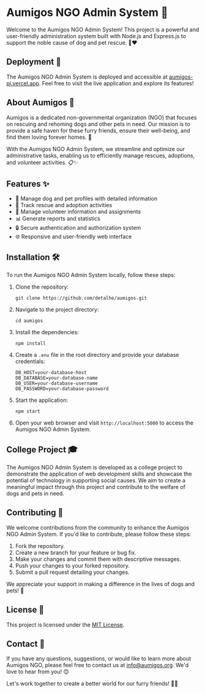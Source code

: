 # Aumigos NGO Admin System 🐾

Welcome to the Aumigos NGO Admin System! This project is a powerful and user-friendly administration system built with Node.js and Express.js to support the noble cause of dog and pet rescue. 🐶❤️

## Deployment 🚀

The Aumigos NGO Admin System is deployed and accessible at [aumigos-pi.vercel.app](https://aumigos-pi.vercel.app). Feel free to visit the live application and explore its features!

## About Aumigos 🌟

Aumigos is a dedicated non-governmental organization (NGO) that focuses on rescuing and rehoming dogs and other pets in need. Our mission is to provide a safe haven for these furry friends, ensure their well-being, and find them loving forever homes. 🏡

With the Aumigos NGO Admin System, we streamline and optimize our administrative tasks, enabling us to efficiently manage rescues, adoptions, and volunteer activities. 📋✨

## Features ✨

- 🐶 Manage dog and pet profiles with detailed information
- 📅 Track rescue and adoption activities
- 👥 Manage volunteer information and assignments
- 📊 Generate reports and statistics
- 🔒 Secure authentication and authorization system
- 🌐 Responsive and user-friendly web interface

## Installation 🛠️

To run the Aumigos NGO Admin System locally, follow these steps:

1. Clone the repository:
   ```
   git clone https://github.com/detalhe/aumigos.git
   ```

2. Navigate to the project directory:
   ```
   cd aumigos
   ```

3. Install the dependencies:
   ```
   npm install
   ```

4. Create a `.env` file in the root directory and provide your database credentials:
   ```
   DB_HOST=your-database-host
   DB_DATABASE=your-database-name
   DB_USER=your-database-username
   DB_PASSWORD=your-database-password
   ```

5. Start the application:
   ```
   npm start
   ```

6. Open your web browser and visit `http://localhost:5000` to access the Aumigos NGO Admin System.

## College Project 🎓

The Aumigos NGO Admin System is developed as a college project to demonstrate the application of web development skills and showcase the potential of technology in supporting social causes. We aim to create a meaningful impact through this project and contribute to the welfare of dogs and pets in need.

## Contributing 🤝

We welcome contributions from the community to enhance the Aumigos NGO Admin System. If you'd like to contribute, please follow these steps:

1. Fork the repository.
2. Create a new branch for your feature or bug fix.
3. Make your changes and commit them with descriptive messages.
4. Push your changes to your forked repository.
5. Submit a pull request detailing your changes.

We appreciate your support in making a difference in the lives of dogs and pets! 🙌

## License 📄

This project is licensed under the [MIT License](LICENSE).

## Contact 📧

If you have any questions, suggestions, or would like to learn more about Aumigos NGO, please feel free to contact us at info@aumigos.org. We'd love to hear from you! 😊

Let's work together to create a better world for our furry friends! 🐾✨
